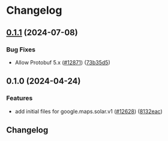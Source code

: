 # Changelog

## [0.1.1](https://github.com/googleapis/google-cloud-python/compare/google-maps-solar-v0.1.0...google-maps-solar-v0.1.1) (2024-07-08)


### Bug Fixes

* Allow Protobuf 5.x ([#12871](https://github.com/googleapis/google-cloud-python/issues/12871)) ([73b35d5](https://github.com/googleapis/google-cloud-python/commit/73b35d56f8626d99ce7c3902a8c223cc09b4ca74))

## 0.1.0 (2024-04-24)


### Features

* add initial files for google.maps.solar.v1 ([#12628](https://github.com/googleapis/google-cloud-python/issues/12628)) ([8132eac](https://github.com/googleapis/google-cloud-python/commit/8132eacc2237601802226297d4977eba5e9b6d88))

## Changelog
